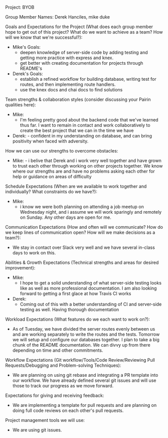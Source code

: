 Project: BYOB

Group Member Names: Derek Hanciles, mike duke

Goals and Expectations for the Project (What does each group member hope to get out of this project? What do we want to achieve as a team? How will we know that we're successful?): 
  - Mike's Goals: 
    - deepen knowledge of server-side code by adding testing and getting more practice with express and knex. 
    - get better with creating documentation for projects through README's
  - Derek's Goals: 
    - establish a refined workflow for building database, writing test for routes, and then implementing route handlers. 
    - use the knex docs and chai docs to find solutions 
    

Team strengths & collaboration styles (consider discussing your Pairin qualities here):
   - Mike:
     - I'm feeling pretty good about the backend code that we've learned thus far. I want to remain in contact and work collaboratively to create the best project that we can in the time we have
   - Derek:
    - confident in my understanding on database, and can bring positivity when faced with adversity. 

How we can use our strengths to overcome obstacles:
   - Mike: 
    - i belive that Derek and i work very well together and have grown to trust each other through working on other projects together. We know where our strengths are and have no problems asking each other for help or guidance on areas of difficulty

Schedule Expectations (When are we available to work together and individually? What constraints do we have?):
  - Mike: 
    - i know we were both planning on attending a job meetup on Wednesday night, and i assume we will work sparingly and remotely on Sunday. Any other days are open for me. 

Communication Expectations (How and often will we communicate? How do we keep lines of communication open? How will we make decisions as a team?):
  - We stay in contact over Slack very well and we have several in-class days to work on this. 

Abilities & Growth Expectations (Technical strengths and areas for desired improvement):
  - Mike: 
    - I hope to get a solid understanding of what server-side testing looks like as well as more professional documentation. I am also looking forward to getting a first glace at how Travis CI works
  - Derek:
    - Coming out of this with a better understanding of CI and server-side testing as well. Having thorough documentation 

Workload Expectations (What features do we each want to work on?):
  - As of Tuesday, we have divided the server routes evenly between us and are working separately to write the routes and the tests. Tomorrow we will setup and configure our databases together. I plan to take a big chunk of the README documentation. We can divvy up from there depending on time and other commitments. 

Workflow Expectations (Git workflow/Tools/Code Review/Reviewing Pull Requests/Debugging and Problem-solving Techniques):
  - We are planning on using git rebase and integrating a PR template into our workflow. We have already defined several git issues and will use those to track our progress as we move forward.

Expectations for giving and receiving feedback:
   - We are implementing a template for pull requests and are planning on doing full code reviews on each other's pull requests.

Project management tools we will use:
  - We are using git issues. 

